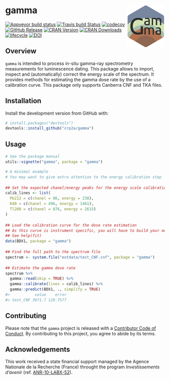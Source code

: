 
<!-- README.md is generated from README.Rmd. Please edit that file -->

# gamma <img width=120px src="man/figures/logo.png" align="right" />

[![Appveyor build
status](https://ci.appveyor.com/api/projects/status/h7jjppg72oiq9pnf/branch/master?svg=true)](https://ci.appveyor.com/project/nfrerebeau/gamma/branch/master)
[![Travis build
Status](https://travis-ci.org/crp2a/gamma.svg?branch=master)](https://travis-ci.org/crp2a/gamma)
[![codecov](https://codecov.io/gh/crp2a/gamma/branch/master/graph/badge.svg)](https://codecov.io/gh/crp2a/gamma)
[![GitHub
Release](https://img.shields.io/github/release/crp2a/gamma.svg)](https://github.com/crp2a/gamma/releases)
[![CRAN
Version](http://www.r-pkg.org/badges/version/gamma)](https://cran.r-project.org/package=gamma)
[![CRAN
Downloads](http://cranlogs.r-pkg.org/badges/gamma)](https://cran.r-project.org/package=gamma)
[![lifecycle](https://img.shields.io/badge/lifecycle-experimental-orange.svg)](https://www.tidyverse.org/lifecycle/#experimental)
[![DOI](https://zenodo.org/badge/DOI/10.5281/zenodo.2652393.svg)](https://doi.org/10.5281/zenodo.2652393)

## Overview

`gamma` is intended to process in-situ gamma-ray spectrometry
measurements for luminescence dating. This package allows to import,
inspect and (automatically) correct the energy scale of the spectrum. It
provides methods for estimating the gamma dose rate by the use of a
calibration curve. This package only supports Canberra CNF and TKA
files.

## Installation

Install the development version from GitHub with:

``` r
# install.packages("devtools")
devtools::install_github("crp2a/gamma")
```

## Usage

``` r
# See the package manual
utils::vignette("gamma", package = "gamma")
```

``` r
# A minimal example
# You may want to give extra attention to the energy calibration step

## Set the expected chanel/energy peaks for the energy scale calibration
calib_lines <- list(
  Pb212 = c(chanel = 86, energy = 238),
  K40 = c(chanel = 496, energy = 1461),
  Tl208 = c(chanel = 876, energy = 2615)
)

## Load the calibration curve for the dose rate estimation
## As this curve is instrument specific, you will have to build your own
## See help(fit)
data(BDX1, package = "gamma")

## Find the full path to the spectrum file
spectrum <- system.file("extdata/test_CNF.cnf", package = "gamma")

## Estimate the gamma dose rate
spectrum %>%
  gamma::read(skip = TRUE) %>%
  gamma::calibrate(lines = calib_lines) %>%
  gamma::predict(BDX1, ., simplify = TRUE)
#>           value    error
#> test_CNF 3971.7 129.7577
```

## Contributing

Please note that the `gamma` project is released with a [Contributor
Code of Conduct](CODE_OF_CONDUCT.md). By contributing to this project,
you agree to abide by its terms.

## Acknowledgements

This work received a state financial support managed by the Agence
Nationale de la Recherche (France) throught the program *Investissements
d’avenir* (ref. [ANR-10-LABX-52](https://lascarbx.labex.u-bordeaux.fr)).
